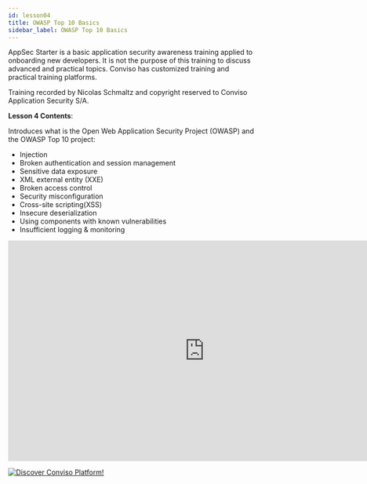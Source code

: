 ```yaml
---
id: lesson04
title: OWASP Top 10 Basics
sidebar_label: OWASP Top 10 Basics
---
```


AppSec Starter is a basic application security awareness training applied to onboarding new developers. It is not the purpose of this training to discuss advanced and practical topics. Conviso has customized training and practical training platforms.

Training recorded by Nicolas Schmaltz and copyright reserved to Conviso Application Security S/A.

**Lesson 4 Contents**:

Introduces what is the Open Web Application Security Project (OWASP) and the OWASP Top 10 project:

- Injection
- Broken authentication and session management
- Sensitive data exposure
- XML external entity (XXE)
- Broken access control
- Security misconfiguration
- Cross-site scripting(XSS)
- Insecure deserialization
- Using components with known vulnerabilities
- Insufficient logging & monitoring

<div style={{textAlign: 'center'}}>

<iframe width="800" height="450" src="https://www.youtube.com/embed/kORouZTKyWw" title="YouTube video player" frameborder="0" allow="accelerometer; autoplay; clipboard-write; encrypted-media; gyroscope; picture-in-picture" allowfullscreen></iframe>

</div>

[![Discover Conviso Platform!](https://no-cache.hubspot.com/cta/default/5613826/interactive-125788977029.png)](https://cta-service-cms2.hubspot.com/web-interactives/public/v1/track/redirect?encryptedPayload=AVxigLKtcWzoFbzpyImNNQsXC9S54LjJuklwM39zNd7hvSoR%2FVTX%2FXjNdqdcIIDaZwGiNwYii5hXwRR06puch8xINMyL3EXxTMuSG8Le9if9juV3u%2F%2BX%2FCKsCZN1tLpW39gGnNpiLedq%2BrrfmYxgh8G%2BTcRBEWaKasQ%3D&webInteractiveContentId=125788977029&portalId=5613826)